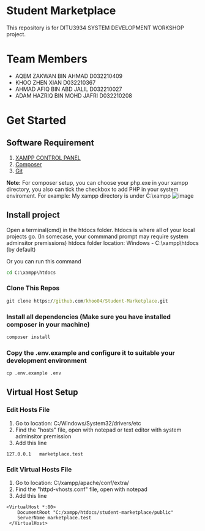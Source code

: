 # Student Marketplace
This repository is for DITU3934 SYSTEM DEVELOPMENT WORKSHOP project.

# Team Members 
- AQEM ZAKWAN BIN AHMAD D032210409
- KHOO ZHEN XIAN D032210367
- AHMAD AFIQ BIN ABD JALIL D032210027
- ADAM HAZRIQ BIN MOHD JAFRI D032210208

# Get Started
## Software Requirement
1. [XAMPP CONTROL PANEL](https://www.apachefriends.org/download.html)
2. [Composer](https://getcomposer.org/Composer-Setup.exe)
3. [Git](https://git-scm.com/download/win)

**Note:** For composer setup, you can choose your php.exe in your xampp directory, you also can tick the checkbox to add PHP in your system enviroment.
For example: My xampp directory is under C:\xampp
![image](https://github.com/khoo04/Student-Marketplace/assets/50954737/7abd5385-032d-447e-8547-877eb350681d)

## Install project
Open a terminal(cmd) in the htdocs folder. htdocs is where all of your local projects go. (In somecase, your commmand prompt may require system adminsitor premissions)
htdocs folder location:
Windows - C:\xampp\htdocs (by default)

Or you can run this command 
```cmd
cd C:\xampp\htdocs
```

### Clone This Repos
```cmd
git clone https://github.com/khoo04/Student-Marketplace.git
```

### Install all dependencies (Make sure you have installed composer in your machine)
```cmd
composer install
```

### Copy the .env.example and configure it to suitable your development environment
```cmd
cp .env.example .env
```

## Virtual Host Setup
### Edit Hosts File
1. Go to location: C:/Windows/System32/drivers/etc
2. Find the "hosts" file, open with notepad or text editor with system adminsitor premission 
3. Add this line
```
127.0.0.1	marketplace.test
```
### Edit Virtual Hosts File
1. Go to location: C:/xampp/apache/conf/extra/
2. Find the "httpd-vhosts.conf" file, open with notepad
3. Add this line
```
<VirtualHost *:80>
    DocumentRoot "C:/xampp/htdocs/student-marketplace/public"
    ServerName marketplace.test
 </VirtualHost>
```

